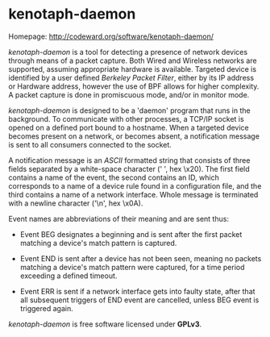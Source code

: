 # kenotaph-daemon

Homepage: http://codeward.org/software/kenotaph-daemon/

*kenotaph-daemon* is a tool for detecting a presence of network devices through
means of a packet capture. Both Wired and Wireless networks are supported,
assuming appropriate hardware is available. Targeted device is identified by a
user defined *Berkeley Packet Filter*, either by its IP address or Hardware
address, however the use of BPF allows for higher complexity. A packet capture
is done in promiscuous mode, and/or in monitor mode.

*kenotaph-daemon* is designed to be a 'daemon' program that runs in the 
background. To communicate with other processes, a TCP/IP socket is opened on a
defined port bound to a hostname. When a targeted device becomes present on a
network, or becomes absent, a notification message is sent to all consumers
connected to the socket.

A notification message is an *ASCII* formatted string that consists of three
fields separated by a white-space character (' ', hex \x20). The first field
contains a name of the event, the second contains an ID, which corresponds to a
name of a device rule found in a configuration file, and the third contains a
name of a network interface. Whole message is terminated with a newline
character ('\n', hex \x0A).

Event names are abbreviations of their meaning and are sent thus:

* Event BEG designates a beginning and is sent after the first packet matching a
device's match pattern is captured.

* Event END is sent after a device has not been seen, meaning no packets matching
a device's match pattern were captured, for a time period exceeding a defined
timeout.

* Event ERR is sent if a network interface gets into faulty state, after that all 
subsequent triggers of END event are cancelled, unless BEG event is triggered
again.

*kenotaph-daemon* is free software licensed under **GPLv3**.
